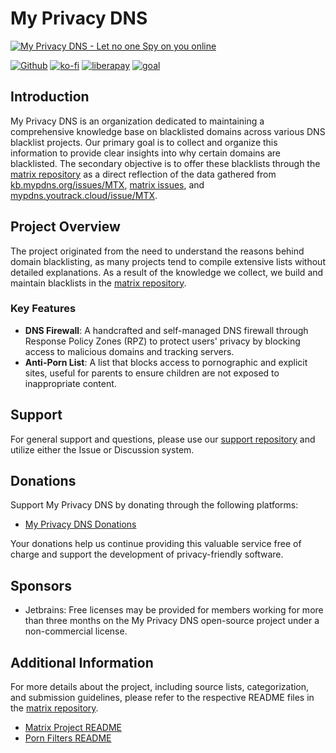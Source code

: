 # My Privacy DNS

[![My Privacy DNS - Let no one Spy on you online](https://www.mypdns.org/images/logo.png)](https://www.mypdns.org/)

[![Github](https://github.com/mypdns/matrix/raw/master/.assets/icons/github.png)](https://github.com/mypdns/matrix)
[![ko-fi](https://www.mypdns.org/fileproxy/?name=sp_kofi_mypdns)]([DONATION.md](https://github.com/mypdns/matrix/blob/master/DONATION.md))
[![liberapay](https://www.mypdns.org/fileproxy/?name=sp_receives_mypdns)](https://liberapay.com/MyPDNS/donate)
[![goal](https://www.mypdns.org/fileproxy/?name=sp_goal_mypdns)](https://liberapay.com/MyPDNS/donate)

## Introduction

My Privacy DNS is an organization dedicated to maintaining a comprehensive knowledge base on blacklisted domains across various DNS blacklist projects. Our primary goal is to collect and organize this information to provide clear insights into why certain domains are blacklisted. The secondary objective is to offer these blacklists through the [matrix repository](https://github.com/mypdns/matrix) as a direct reflection of the data gathered from [kb.mypdns.org/issues/MTX](https://kb.mypdns.org/issues/MTX), [matrix issues](https://github.com/mypdns/matrix/issues), and [mypdns.youtrack.cloud/issue/MTX](https://mypdns.youtrack.cloud/issue/MTX).

## Project Overview

The project originated from the need to understand the reasons behind domain blacklisting, as many projects tend to compile extensive lists without detailed explanations. As a result of the knowledge we collect, we build and maintain blacklists in the [matrix repository](https://github.com/mypdns/matrix).

### Key Features

- **DNS Firewall**: A handcrafted and self-managed DNS firewall through Response Policy Zones (RPZ) to protect users' privacy by blocking access to malicious domains and tracking servers.
- **Anti-Porn List**: A list that blocks access to pornographic and explicit sites, useful for parents to ensure children are not exposed to inappropriate content.

## Support

For general support and questions, please use our [support repository](https://github.com/mypdns/Support) and utilize either the Issue or Discussion system.

## Donations

Support My Privacy DNS by donating through the following platforms:
- [My Privacy DNS Donations](https://www.mypdns.org/donate)

Your donations help us continue providing this valuable service free of charge and support the development of privacy-friendly software.

## Sponsors

- Jetbrains: Free licenses may be provided for members working for more than three months on the My Privacy DNS open-source project under a non-commercial license.

## Additional Information

For more details about the project, including source lists, categorization, and submission guidelines, please refer to the respective README files in the [matrix repository](https://github.com/mypdns/matrix).

- [Matrix Project README](https://github.com/mypdns/matrix/blob/master/README.md)
- [Porn Filters README](https://github.com/mypdns/matrix/blob/master/source/porn_filters/README.md)
